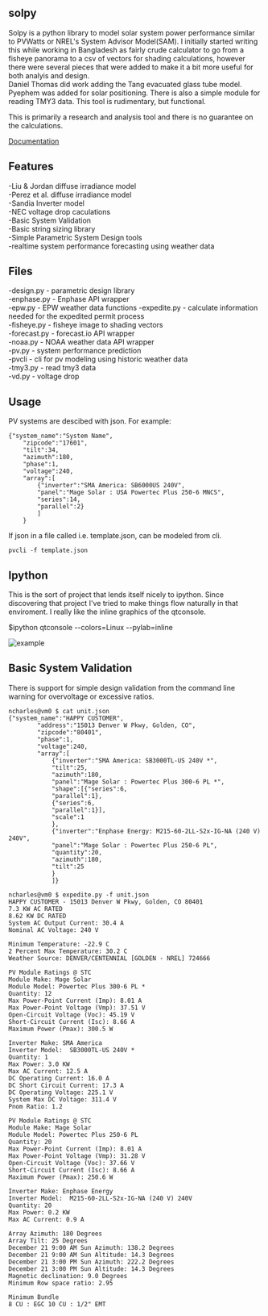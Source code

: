 solpy
-------
Solpy is a python library to model solar system power performance similar to PVWatts or NREL's System Advisor Model(SAM).  I initially started writing this while working in Bangladesh as fairly crude calculator to go from a fisheye panorama to a csv of vectors for shading calculations, however there were several pieces that were added to make it a bit more useful for both analyis and design.  
Daniel Thomas did work adding the Tang evacuated glass tube model. Pyephem was added for solar positioning.  There is also a simple module for reading TMY3 data. This tool is rudimentary, but functional.  

This is primarily a research and analysis tool and there is no guarantee on the calculations.

[Documentation](http://solpy.readthedocs.org/)

Features
--------
-Liu & Jordan diffuse irradiance model  
-Perez et al. diffuse irradiance model  
-Sandia Inverter model  
-NEC voltage drop caculations  
-Basic System Validation  
-Basic string sizing library  
-Simple Parametric System Design tools  
-realtime system performance forecasting using weather data  

Files
-----
-design.py - parametric design library  
-enphase.py - Enphase API wrapper  
-epw.py - EPW weather data functions
-expedite.py - calculate information needed for the expedited permit process  
-fisheye.py - fisheye image to shading vectors  
-forecast.py - forecast.io API wrapper  
-noaa.py - NOAA weather data API wrapper  
-pv.py - system performance prediction  
-pvcli - cli for pv modeling using historic weather data  
-tmy3.py - read tmy3 data  
-vd.py - voltage drop  

Usage
-----
PV systems are descibed with json. For example:

    {"system_name":"System Name",
        "zipcode":"17601",
        "tilt":34,
        "azimuth":180,
        "phase":1,
        "voltage":240,
        "array":[
            {"inverter":"SMA America: SB6000US 240V",
            "panel":"Mage Solar : USA Powertec Plus 250-6 MNCS",
            "series":14,
            "parallel":2}
            ]
        }

If json in a file called i.e. template.json, can be modeled from cli.

    pvcli -f template.json

Ipython
-------
This is the sort of project that lends itself nicely to ipython.  Since discovering that project I've tried to make things flow naturally in that enviroment. I really like the inline graphics of the qtconsole.

$ipython qtconsole --colors=Linux --pylab=inline

![example](http://char1es.net/ipython_pv_example.png)

Basic System Validation
-----------------------
There is support for simple design validation from the command line warning for overvoltage or excessive ratios.

    ncharles@vm0 $ cat unit.json 
    {"system_name":"HAPPY CUSTOMER",
            "address":"15013 Denver W Pkwy, Golden, CO",
            "zipcode":"80401",
            "phase":1,
            "voltage":240,
            "array":[
                {"inverter":"SMA America: SB3000TL-US 240V *",
                "tilt":25,
                "azimuth":180,
                "panel":"Mage Solar : Powertec Plus 300-6 PL *",
                "shape":[{"series":6,
                "parallel":1},
                {"series":6,
                "parallel":1}],
                "scale":1
                },
                {"inverter":"Enphase Energy: M215-60-2LL-S2x-IG-NA (240 V) 240V",
                "panel":"Mage Solar : Powertec Plus 250-6 PL",
                "quantity":20,
                "azimuth":180,
                "tilt":25
                }
                ]}

    ncharles@vm0 $ expedite.py -f unit.json 
    HAPPY CUSTOMER - 15013 Denver W Pkwy, Golden, CO 80401
    7.3 KW AC RATED
    8.62 KW DC RATED
    System AC Output Current: 30.4 A
    Nominal AC Voltage: 240 V

    Minimum Temperature: -22.9 C
    2 Percent Max Temperature: 30.2 C
    Weather Source: DENVER/CENTENNIAL [GOLDEN - NREL] 724666

    PV Module Ratings @ STC
    Module Make: Mage Solar
    Module Model: Powertec Plus 300-6 PL *
    Quantity: 12
    Max Power-Point Current (Imp): 8.01 A
    Max Power-Point Voltage (Vmp): 37.51 V
    Open-Circuit Voltage (Voc): 45.19 V
    Short-Circuit Current (Isc): 8.66 A
    Maximum Power (Pmax): 300.5 W

    Inverter Make: SMA America
    Inverter Model:  SB3000TL-US 240V *
    Quantity: 1
    Max Power: 3.0 KW
    Max AC Current: 12.5 A
    DC Operating Current: 16.0 A
    DC Short Circuit Current: 17.3 A
    DC Operating Voltage: 225.1 V
    System Max DC Voltage: 311.4 V
    Pnom Ratio: 1.2

    PV Module Ratings @ STC
    Module Make: Mage Solar
    Module Model: Powertec Plus 250-6 PL
    Quantity: 20
    Max Power-Point Current (Imp): 8.01 A
    Max Power-Point Voltage (Vmp): 31.28 V
    Open-Circuit Voltage (Voc): 37.66 V
    Short-Circuit Current (Isc): 8.66 A
    Maximum Power (Pmax): 250.6 W

    Inverter Make: Enphase Energy
    Inverter Model:  M215-60-2LL-S2x-IG-NA (240 V) 240V
    Quantity: 20
    Max Power: 0.2 KW
    Max AC Current: 0.9 A

    Array Azimuth: 180 Degrees
    Array Tilt: 25 Degrees
    December 21 9:00 AM Sun Azimuth: 138.2 Degrees
    December 21 9:00 AM Sun Altitude: 14.3 Degrees
    December 21 3:00 PM Sun Azimuth: 222.2 Degrees
    December 21 3:00 PM Sun Altitude: 14.3 Degrees
    Magnetic declination: 9.0 Degrees
    Minimum Row space ratio: 2.95

    Minimum Bundle
    8 CU : EGC 10 CU : 1/2" EMT
